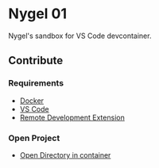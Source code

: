 # Nygel 01

Nygel's sandbox for VS Code devcontainer.

## Contribute

### Requirements

- [Docker](https://www.docker.com/get-started)
- [VS Code](https://code.visualstudio.com/)
- [Remote Development Extension](https://aka.ms/vscode-remote/download/extension)

### Open Project

- [Open Directory in container](https://code.visualstudio.com/docs/remote/containers#_quick-start-open-an-existing-folder-in-a-container)
